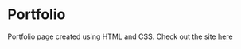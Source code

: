 # Portfolio
Portfolio page created using HTML and CSS. Check out the site [here](https://www.jinudaniel.com/)
